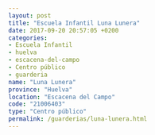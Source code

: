 ```yaml
---
layout: post
title: "Escuela Infantil Luna Lunera"
date: 2017-09-20 20:57:05 +0200
categories:
- Escuela Infantil
- huelva
- escacena-del-campo
- Centro público
- guarderia
name: "Luna Lunera"
province: "Huelva"
location: "Escacena del Campo"
code: "21006403"
type: "Centro público"
permalink: /guarderias/luna-lunera.html
---
```


